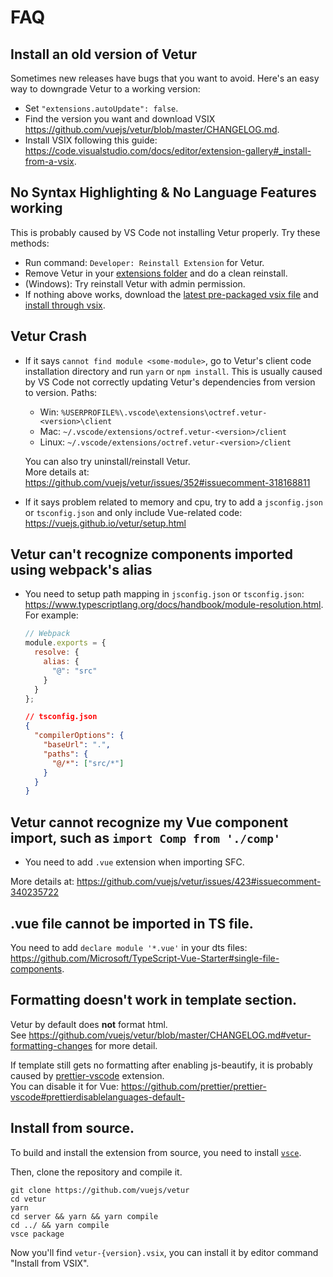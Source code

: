 # FAQ

## Install an old version of Vetur

Sometimes new releases have bugs that you want to avoid. Here's an easy way to downgrade Vetur to a working version:

- Set `"extensions.autoUpdate": false`.
- Find the version you want and download VSIX https://github.com/vuejs/vetur/blob/master/CHANGELOG.md.
- Install VSIX following this guide: https://code.visualstudio.com/docs/editor/extension-gallery#_install-from-a-vsix.

## No Syntax Highlighting & No Language Features working

This is probably caused by VS Code not installing Vetur properly. Try these methods:

- Run command: `Developer: Reinstall Extension` for Vetur.
- Remove Vetur in your [extensions folder](https://code.visualstudio.com/docs/editor/extension-gallery#_common-questions) and do a clean reinstall.
- (Windows): Try reinstall Vetur with admin permission.
- If nothing above works, download the [latest pre-packaged vsix file](https://github.com/vuejs/vetur/releases) and [install through vsix](https://code.visualstudio.com/docs/editor/extension-gallery#_install-from-a-vsix).

## Vetur Crash

- If it says `cannot find module <some-module>`, go to Vetur's client code installation directory and run `yarn` or `npm install`.
  This is usually caused by VS Code not correctly updating Vetur's dependencies from version to version.
  Paths:

  - Win: `%USERPROFILE%\.vscode\extensions\octref.vetur-<version>\client`
  - Mac: `~/.vscode/extensions/octref.vetur-<version>/client`
  - Linux: `~/.vscode/extensions/octref.vetur-<version>/client`

  You can also try uninstall/reinstall Vetur.  
  More details at: https://github.com/vuejs/vetur/issues/352#issuecomment-318168811

- If it says problem related to memory and cpu, try to add a `jsconfig.json` or `tsconfig.json` and only include Vue-related code: https://vuejs.github.io/vetur/setup.html

## Vetur can't recognize components imported using webpack's alias

- You need to setup path mapping in `jsconfig.json` or `tsconfig.json`: https://www.typescriptlang.org/docs/handbook/module-resolution.html. For example:

  ```js
  // Webpack
  module.exports = {
    resolve: {
      alias: {
        "@": "src"
      }
    }
  };
  ```

  ```json
  // tsconfig.json
  {
    "compilerOptions": {
      "baseUrl": ".",
      "paths": {
        "@/*": ["src/*"]
      }
    }
  }
  ```

## Vetur cannot recognize my Vue component import, such as `import Comp from './comp'`

- You need to add `.vue` extension when importing SFC.

More details at: https://github.com/vuejs/vetur/issues/423#issuecomment-340235722

## .vue file cannot be imported in TS file.

You need to add `declare module '*.vue'` in your dts files: https://github.com/Microsoft/TypeScript-Vue-Starter#single-file-components.

## Formatting doesn't work in template section.

Vetur by default does **not** format html.  
See https://github.com/vuejs/vetur/blob/master/CHANGELOG.md#vetur-formatting-changes for more detail.

If template still gets no formatting after enabling js-beautify, it is probably caused by [prettier-vscode](https://github.com/prettier/prettier-vscode) extension.  
You can disable it for Vue: https://github.com/prettier/prettier-vscode#prettierdisablelanguages-default-

## Install from source.

To build and install the extension from source, you need to install [`vsce`](https://code.visualstudio.com/docs/extensions/publish-extension).

Then, clone the repository and compile it.

```
git clone https://github.com/vuejs/vetur
cd vetur
yarn
cd server && yarn && yarn compile
cd ../ && yarn compile
vsce package
```

Now you'll find `vetur-{version}.vsix`, you can install it by editor command "Install from VSIX".
